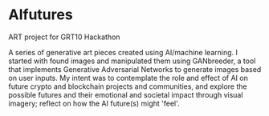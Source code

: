 # AIfutures
ART project for GRT10 Hackathon

A series of generative art pieces created using AI/machine learning. I started with found images and manipulated them using GANbreeder, a tool that implements Generative Adversarial Networks to generate images based on user inputs. My intent was to contemplate the role and effect of AI on future crypto and blockchain projects and communities, and explore the possible futures and their emotional and societal impact through visual imagery; reflect on how the AI future(s) might 'feel'.  
